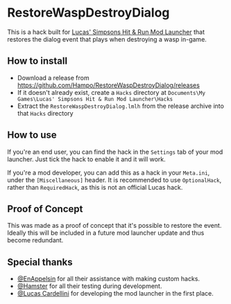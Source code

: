 # RestoreWaspDestroyDialog

This is a hack built for [Lucas' Simpsons Hit & Run Mod Launcher](https://modbakery.donutteam.com/releases/view/6) that restores the dialog event that plays when destroying a wasp in-game.

## How to install

- Download a release from https://github.com/Hampo/RestoreWaspDestroyDialog/releases
- If it doesn't already exist, create a `Hacks` directory at `Documents\My Games\Lucas' Simpsons Hit & Run Mod Launcher\Hacks`
- Extract the `RestoreWaspDestroyDialog.lmlh` from the release archive into that `Hacks` directory

## How to use

If you're an end user, you can find the hack in the `Settings` tab of your mod launcher. Just tick the hack to enable it and it will work.

If you're a mod developer, you can add this as a hack in your `Meta.ini`, under the `[Miscellaneous]` header.
It is recommended to use `OptionalHack`, rather than `RequiredHack`, as this is not an official Lucas hack.

## Proof of Concept

This was made as a proof of concept that it's possible to restore the event. Ideally this will be included in a future mod launcher update and thus become redundant.


## Special thanks

- [@EnAppelsin](https://github.com/EnAppelsin) for all their assistance with making custom hacks.
- [@Hamster](https://github.com/AnnoyingHamster) for all their testing during development.
- [@Lucas Cardellini](https://github.com/lucasc190) for developing the mod launcher in the first place.